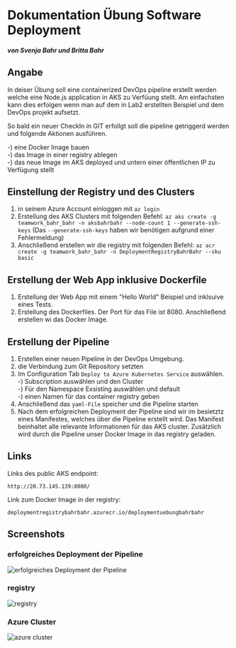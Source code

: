 # Dokumentation Übung Software Deployment
##### von Svenja Bahr und Britta Bahr 

## Angabe 

In deiser Übung soll eine containerized DevOps pipeline erstellt werden welche eine Node.js application in AKS zu Verfüung stellt. Am einfachsten kann dies erfolgen wenn man auf dem in Lab2 erstellten Beispiel und dem DevOps projekt aufsetzt. 

So bald ein neuer CheckIn in GIT erfollgt soll die pipeline getriggerd werden und folgende Aktionen ausführen. 

-) eine Docker Image bauen  
-) das Image in einer registry ablegen  
-) das neue Image im AKS deployed und untern einer öffentlichen IP zu Verfügung stellt  

## Einstellung der Registry und des Clusters

1. in seinem Azure Account einloggen mit `az login`
2. Erstellung des AKS Clusters mit folgenden Befehl: `az aks create -g teamwork_bahr_bahr -n aksbahrbahr --node-count 1 --generate-ssh-keys` (Das `--generate-ssh-keys` haben wir benötigen aufgrund einer Fehlermeldung)
3. Anschließend erstellen wir die registry mit folgenden Befehl: `az acr create -g teamwork_bahr_bahr -n DeploymentRegistryBahrBahr --sku basic`

## Erstellung der Web App inklusive Dockerfile 

1. Erstellung der Web App mit einem "Hello World" Beispiel und inklsuive eines Tests.
2. Erstellung des Dockerfiles. Der Port für das File ist 8080. Anschließend erstellen wi das Docker Image. 

## Erstellung der Pipeline

1. Erstellen einer neuen Pipeline in der DevOps Umgebung. 
2. die Verbindung zum Git Repository setzten
3. Im Configuration Tab `Deploy to Azure Kubernetes Service` auswählen.   
   -) Subscription auswählen und den Cluster  
   -) Für den Namespace Exsisting auswählen und default  
   -) einen Namen für das container registry geben  
4. Anschließend das `yaml-File` speicher und die Pipeline starten
5. Nach dem erfolgreichen Deployment der Pipeline sind wir im besietztz eines Manifestes, welches über die Pipeline erstellt wird. Das Manifest beinhaltet alle relevante Informationen für das AKS cluster. Zusätzlich wird durch die Pipeline unser Docker Image in das registry geladen. 

## Links

Links des public AKS endpoint: 

`http://20.73.145.139:8080/`

Link zum Docker Image in der registry: 

`deploymentregistrybahrbahr.azurecr.io/deploymentuebungbahrbahr`

## Screenshots

### erfolgreiches Deployment der Pipeline

 ![erfolgreiches Deployment der Pipeline](pipeline.JPG)

### registry 

 ![registry](registry.JPG)

 ### Azure Cluster

  ![azure cluster](aks.JPG)